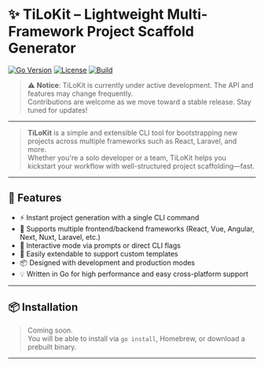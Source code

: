 # ✨ TiLoKit – Lightweight Multi-Framework Project Scaffold Generator

[![Go Version](https://img.shields.io/badge/Go-1.24.4-blue)](https://golang.org/dl/)
[![License](https://img.shields.io/badge/license-MIT-green)](./LICENSE)
[![Build](https://img.shields.io/badge/build-passing-brightgreen)]()

> ⚠️ **Notice**: TiLoKit is currently under active development. The API and features may change frequently.  
> Contributions are welcome as we move toward a stable release. Stay tuned for updates!

---

> **TiLoKit** is a simple and extensible CLI tool for bootstrapping new projects across multiple frameworks such as React, Laravel, and more.  
> Whether you're a solo developer or a team, TiLoKit helps you kickstart your workflow with well-structured project scaffolding—fast.

---

## 🚀 Features

- ⚡ Instant project generation with a single CLI command  
- 🧱 Supports multiple frontend/backend frameworks (React, Vue, Angular, Next, Nuxt, Laravel, etc.)  
- 🤖 Interactive mode via prompts or direct CLI flags  
- 🔌 Easily extendable to support custom templates  
- 📦 Designed with development and production modes  
- 💡 Written in Go for high performance and easy cross-platform support  

---

## 📦 Installation

> Coming soon.  
> You will be able to install via `go install`, Homebrew, or download a prebuilt binary.

---
